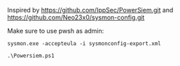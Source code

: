 Inspired by https://github.com/IppSec/PowerSiem.git and https://github.com/Neo23x0/sysmon-config.git 

Make sure to use pwsh as admin:

`sysmon.exe -accepteula -i sysmonconfig-export.xml`

`.\Powersiem.ps1`

